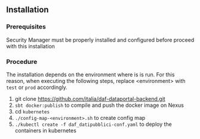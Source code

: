 ## Installation

### Prerequisites

Security Manager must be properly installed and configured before proceed with this installation

### Procedure

The installation depends on the environment where is is run.
For this reason, when executing the following steps, replace \<environment\> with `test` or `prod` accordingly.

1. git clone https://github.com/italia/daf-dataportal-backend.git
2. `sbt docker:publish` to compile and push the docker image on Nexus
3. cd `kubernetes` 
4. `./config-map-<environment>.sh` to create config map
5. `./kubectl create -f daf_datipubblici-conf.yaml` to deploy the containers in kubernetes
